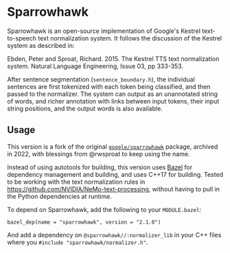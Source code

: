 # Sparrowhawk

Sparrowhawk is an open-source implementation of Google's Kestrel text-to-speech
text normalization system.  It follows the discussion of the Kestrel system as
described in:

Ebden, Peter and Sproat, Richard. 2015. The Kestrel TTS text normalization
system. Natural Language Engineering, Issue 03, pp 333-353.

After sentence segmentation (`sentence_boundary.h`), the individual sentences are
first tokenized with each token being classified, and then passed to the
normalizer. The system can output as an unannotated string of words, and richer
annotation with links between input tokens, their input string positions, and
the output words is also available.

## Usage

This version is a fork of the original
[`google/sparrowhawk`](https://github.com/google/sparrowhawk) package, archived
in 2022, with blessings from @rwsproat to keep using the name.

Instead of using autotools for building, this version uses
[Bazel](https://bazel.build) for dependency management and building, and uses
C++17 for building. Tested to be working with the text normalization rules
in https://github.com/NVIDIA/NeMo-text-processing, without having to pull in
the Python dependencies at runtime.

To depend on Sparrowhawk, add the following to your `MODULE.bazel`:

```
bazel_dep(name = "sparrowhawk", version = "2.1.0")
```

And add a dependency on `@sparrowhawk//:normalizer_lib` in your C++ files where
you `#include "sparrowhawk/normalizer.h"`.
